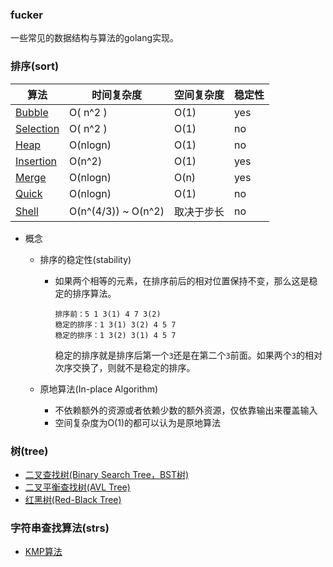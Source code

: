 ### fucker
一些常见的数据结构与算法的golang实现。



### 排序(sort)

| 算法                                                         | 时间复杂度          | 空间复杂度 | 稳定性 |
| ------------------------------------------------------------ | ------------------- | ---------- | ------ |
| [Bubble](https://github.com/bestgopher/fucker/blob/master/sort/internal/bubble.go) | O( n^2 )            | O(1)       | yes    |
| [Selection](https://github.com/bestgopher/fucker/blob/master/sort/internal/selection.go) | O( n^2 )            | O(1)       | no     |
| [Heap](https://github.com/bestgopher/fucker/blob/master/sort/internal/heap.go) | O(nlogn)            | O(1)       | no     |
| [Insertion](https://github.com/bestgopher/fucker/blob/master/sort/internal/insertion.go) | O(n^2)              | O(1)       | yes    |
| [Merge](https://github.com/bestgopher/fucker/blob/master/sort/internal/merge.go) | O(nlogn)            | O(n)       | yes    |
| [Quick](https://github.com/bestgopher/fucker/blob/master/sort/internal/quick.go) | O(nlogn)            | O(1)       | no     |
| [Shell](https://github.com/bestgopher/fucker/blob/master/sort/internal/shell.go) | O(n^(4/3)) ~ O(n^2) | 取决于步长 | no     |

- 概念

  - 排序的稳定性(stability)

     - 如果两个相等的元素，在排序前后的相对位置保持不变，那么这是稳定的排序算法。

       ```
       排序前：5 1 3(1) 4 7 3(2)
       稳定的排序：1 3(1) 3(2) 4 5 7
       稳定的排序：1 3(2) 3(1) 4 5 7
       ```
       
       稳定的排序就是排序后第一个`3`还是在第二个`3`前面。如果两个`3`的相对次序交换了，则就不是稳定的排序。

  - 原地算法(In-place Algorithm)

     - 不依赖额外的资源或者依赖少数的额外资源，仅依靠输出来覆盖输入
     - 空间复杂度为O(1)的都可以认为是原地算法

### 树(tree)

-  [二叉查找树(Binary Search Tree，BST树)](https://github.com/bestgopher/fucker/blob/master/tree/binary_search_tree.go)
-  [二叉平衡查找树(AVL Tree)](https://github.com/bestgopher/fucker/blob/master/tree/avl_tree.go)
-  [红黑树(Red-Black Tree)](https://github.com/bestgopher/fucker/blob/master/tree/red_black_tree.go)

### 字符串查找算法(strs)
-  [KMP算法](https://github.com/bestgopher/fucker/blob/master/strs/kmp.go)
